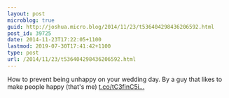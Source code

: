 ```yaml
---
layout: post
microblog: true
guid: http://joshua.micro.blog/2014/11/23/t536404298436206592.html
post_id: 39725
date: 2014-11-23T17:22:05+1100
lastmod: 2019-07-30T17:41:42+1100
type: post
url: /2014/11/23/t536404298436206592.html
---
```

How to prevent being unhappy on your wedding day. By a guy that likes to make people happy (that's me) [t.co/tC3finC5i...](http://t.co/tC3finC5if)

